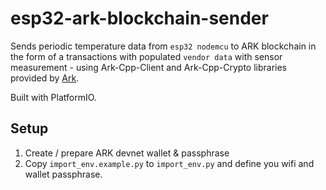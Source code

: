 # esp32-ark-blockchain-sender

Sends periodic temperature data from `esp32 nodemcu` to ARK blockchain in the form of a transactions with populated `vendor data` with sensor measurement - using Ark-Cpp-Client and Ark-Cpp-Crypto libraries provided by [Ark](https://ark.io).

Built with PlatformIO.

## Setup

1. Create / prepare ARK devnet wallet & passphrase
2. Copy `import_env.example.py` to `import_env.py` and define you wifi and wallet passphrase.
